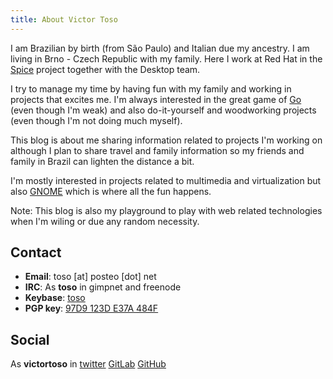 ```yaml
---
title: About Victor Toso
---
```


I am Brazilian by birth (from São Paulo) and Italian due my ancestry. I am
living in Brno - Czech Republic with my family. Here I work at Red Hat in the
[Spice](http://www.spice-space.org) project together with the Desktop team.

I try to manage my time by having fun with my family and working in projects
that excites me. I'm always interested in the great game of
[Go](https://en.wikipedia.org/wiki/Go_%28game%29) (even though I'm weak) and
also do-it-yourself and woodworking projects (even though I'm not doing much
myself).

This blog is about me sharing information related to projects I'm working on
although I plan to share travel and family information so my friends and family
in Brazil can lighten the distance a bit.

I'm mostly interested in projects related to multimedia and virtualization but
also [GNOME](https://gnome.org) which is where all the fun happens.

Note: This blog is also my playground to play with web related technologies when
I'm wiling or due any random necessity.

## Contact

* **Email**: toso [at] posteo [dot] net 
* **IRC**: As **toso** in gimpnet and freenode
* **Keybase**: [toso](https://keybase.io/toso/)
* **PGP key**: [97D9 123D E37A 484F](http://pgp.mit.edu/pks/lookup?op=get&search=0x97D9123DE37A484F)

## Social

As **victortoso** in 
[twitter](https://twitter.com/victortoso/)
[GitLab](https://gitlab.com/victortoso)
[GitHub](https://github.com/victortoso)

